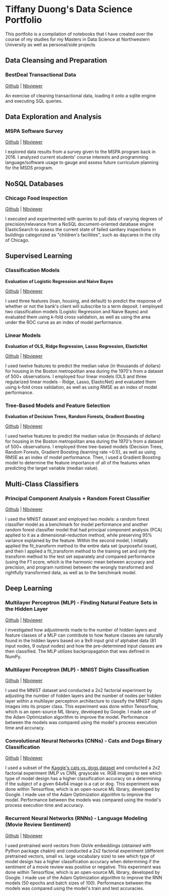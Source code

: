 # Tiffany Duong's Data Science Portfolio
This portfolio is a compilation of notebooks that I have created over the course of my studies for my Masters in Data Science at Northwestern University as well as personal/side projects<br>

## Data Cleansing and Preparation
### BestDeal Transactional Data
[Github](https://github.com/tiffduong/Data_Science_Portfolio/blob/master/MSDS%20-%20Database%20Systems%20%26%20Preparation/Assignment_2_-_Data_Preparation_and_Cleansing.ipynb "Github") | [Nbviewer](https://nbviewer.jupyter.org/github/tiffduong/Data_Science_Portfolio/blob/master/MSDS%20-%20Database%20Systems%20%26%20Preparation/Assignment_2_-_Data_Preparation_and_Cleansing.ipynb "Nbviewer")

An exercise of cleaning transactional data, loading it onto a sqlite engine and executing SQL queries.


## Data Exploration and Analysis
### MSPA Software Survey 
[Github](https://github.com/tiffduong/Data_Science_Portfolio/blob/master/MSDS%20-%20Practical%20Machine%20Learning/Assignment_1_-_MSPA_Software_Survey_Analysis/Assignment_1.ipynb "Github") | [Nbviewer](https://nbviewer.jupyter.org/github/tiffduong/Data_Science_Portfolio/blob/master/MSDS%20-%20Practical%20Machine%20Learning/Assignment_1_-_MSPA_Software_Survey_Analysis/Assignment_1.ipynb "Nbviewer")

I explored data results from a survey given to the MSPA program back in 2016. I analyzed current students' course interests and programming language/software usage to gauge and assess future curriculum planning for the MSDS program.

## NoSQL Databases
### Chicago Food Inspection
[Github](https://github.com/tiffduong/Data_Science_Portfolio/blob/master/MSDS%20-%20Database%20Systems%20%26%20Preparation/Assignment_1_-_Querying_Data_Stored_on_a_NoSQL_Database.ipynb "Github") | [Nbviewer](https://nbviewer.jupyter.org/github/tiffduong/Data_Science_Portfolio/blob/master/MSDS%20-%20Database%20Systems%20%26%20Preparation/Assignment_1_-_Querying_Data_Stored_on_a_NoSQL_Database.ipynb "Nbviewer")

I executed and experimented with queries to pull data of varying degrees of precision/relevance from a NoSQL document-oriented database engine ElasticSearch to assess the current state of failed sanitary inspections in buildings categorized as "children's facilities", such as daycares in the city of Chicago.

## Supervised Learning
### Classification Models
<b> Evaluation of Logistic Regression and Naive Bayes </b> 

[Github](https://github.com/tiffduong/Data_Science_Portfolio/blob/master/MSDS%20-%20Practical%20Machine%20Learning/Assignment_2_-_Evaluating_Classification_Models/Assignment%202%20-%20Evaluating%20Classification%20Models.ipynb "Github") | [Nbviewer](https://nbviewer.jupyter.org/github/tiffduong/Data_Science_Portfolio/blob/master/MSDS%20-%20Practical%20Machine%20Learning/Assignment_2_-_Evaluating_Classification_Models/Assignment%202%20-%20Evaluating%20Classification%20Models.ipynb "Nbviewer")

I used three features (loan, housing, and default) to predict the response of whether or not the bank's client will subscribe to a term deposit. I employed two classification models (Logistic Regression and Naive Bayes) and evaluated them using k-fold cross validation, as well as using the area under the ROC curve as an index of model performance.

### Linear Models
<b> Evaluation of OLS, Ridge Regression, Lasso Regression, ElasticNet</b> 

[Github](https://github.com/tiffduong/Data_Science_Portfolio/blob/master/MSDS%20-%20Practical%20Machine%20Learning/Assignment_3_-_Evaluating_Regression_Models/Assignment%203%20-%20Evaluating%20Regression%20Models.ipynb "Github") | [Nbviewer](https://nbviewer.jupyter.org/github/tiffduong/Data_Science_Portfolio/blob/master/MSDS%20-%20Practical%20Machine%20Learning/Assignment_3_-_Evaluating_Regression_Models/Assignment%203%20-%20Evaluating%20Regression%20Models.ipynb "Nbviewer")

I used twelve features to predict the median value (in thousands of dollars) for housing in the Boston metropolitan area during the 1970's from a dataset of 500+ observations. I employed four linear models (OLS and three regularized linear models - Ridge, Lasso, ElasticNet) and evaluated them using k-fold cross validation, as well as using RMSE as an index of model performance.

### Tree-Based Models and Feature Selection
<b> Evaluation of Decision Trees, Random Forests, Gradient Boosting</b> 

[Github](https://github.com/tiffduong/Data_Science_Portfolio/blob/master/MSDS%20-%20Practical%20Machine%20Learning/Assignment_4_-_Random_Forests_and_Gradient_Boosting/Assignment_4_-_Random_Forests_and_Gradient_Boosting.ipynb "Github") | [Nbviewer](https://nbviewer.jupyter.org/github/tiffduong/Data_Science_Portfolio/blob/master/MSDS%20-%20Practical%20Machine%20Learning/Assignment_4_-_Random_Forests_and_Gradient_Boosting/Assignment_4_-_Random_Forests_and_Gradient_Boosting.ipynb "Nbviewer")

I used twelve features to predict the median value (in thousands of dollars) for housing in the Boston metropolitan area during the 1970's from a dataset of 500+ observations. I employed three tree-based models (Decision Trees, Random Forests, Gradient Boosting (learning rate =0.1)), as well as using RMSE as an index of model performance. Then, I used a Gradient Boosting model to determine the feature importance of all of the features when predicting the target variable (median value).

## Multi-Class Classifiers
### Principal Component Analysis + Random Forest Classifier
[Github](https://github.com/tiffduong/Data_Science_Portfolio/blob/master/MSDS%20-%20Practical%20Machine%20Learning/Assignment_5_-_Principal_Components_Analysis/Assignment_5_-_Principal_Components_Analysis.ipynb "Github") | [Nbviewer](https://nbviewer.jupyter.org/github/tiffduong/Data_Science_Portfolio/blob/master/MSDS%20-%20Practical%20Machine%20Learning/Assignment_5_-_Principal_Components_Analysis/Assignment_5_-_Principal_Components_Analysis.ipynb "Nbviewer")

I used the MNIST dataset and employed two models: a random forest classifier model as a benchmark for model performance and another random forest classifier model that had principal component analysis (PCA) applied to it as a dimensional-reduction method, while preserving 95% variance explained by the feature. Within the second model, I initially applied the fit_transform method to the entire data set (purposeful issue), and then I applied a fit_transform method to the training set and only the transform method to the test set separately and compared performance (using the F1 score, which is the harmonic mean between accuracy and precision, and program runtime) between the wrongly transformed and rightfully transformed data, as well as to the benchmark model.

## Deep Learning
### Multilayer Perceptron (MLP) - Finding Natural Feature Sets in the Hidden Layer
[Github](https://github.com/tiffduong/Data_Science_Portfolio/blob/master/MSDS%20-%20Artificial%20Intelligence%20and%20Deep%20Learning/Assignment_2_-_Finding_Natural_Feature_Sets/Assignment2_Base_Model.ipynb "Github") | [Nbviewer](https://nbviewer.jupyter.org/github/tiffduong/Data_Science_Portfolio/blob/master/MSDS%20-%20Artificial%20Intelligence%20and%20Deep%20Learning/Assignment_2_-_Finding_Natural_Feature_Sets/Assignment2_Base_Model.ipynb "Nbviewer")

I investigated how adjustments made to the number of hidden layers and feature classes of a MLP can contribute to how feature classes are naturally found in the hidden layers based on a 9x9 input grid of alphabet data (81 input nodes, 9 output nodes) and how the pre-determined input classes are then classified. The MLP utilizes backpropagation that was defined in NumPy.

### Multilayer Perceptron (MLP) - MNIST Digits Classification
[Github](https://github.com/tiffduong/Data_Science_Portfolio/blob/master/MSDS%20-%20Practical%20Machine%20Learning/Assignment_6_-_Neural_Networks/Assignment%206%20-%20Neural%20Networks.ipynb "Github") | [Nbviewer](https://nbviewer.jupyter.org/github/tiffduong/Data_Science_Portfolio/blob/master/MSDS%20-%20Practical%20Machine%20Learning/Assignment_6_-_Neural_Networks/Assignment%206%20-%20Neural%20Networks.ipynb "Nbviewer")

I used the MNIST dataset and conducted a 2x2 factorial experiment by adjusting the number of hidden layers and the number of nodes per hidden layer within a multilayer perceptron architecture to classify the MNIST digits images into its proper class. This experiment was done within Tensorflow, which is an open-source ML library, developed by Google. I made use of the Adam Optimization algorithm to improve the model. Performance between the models was compared using the model's process execution time and accuracy.

### Convolutional Neural Networks (CNNs) - Cats and Dogs Binary Classification
[Github](https://github.com/tiffduong/Data_Science_Portfolio/blob/master/MSDS%20-%20Practical%20Machine%20Learning/Assignment_7_-_Convolutional_Neural_Networks/Assignment%207%20-%20Convolutional%20Neural%20Networks.ipynb "Github") | [Nbviewer](https://nbviewer.jupyter.org/github/tiffduong/Data_Science_Portfolio/blob/master/MSDS%20-%20Practical%20Machine%20Learning/Assignment_7_-_Convolutional_Neural_Networks/Assignment%207%20-%20Convolutional%20Neural%20Networks.ipynb "Nbviewer")

I used a subset of the [Kaggle's cats vs. dogs dataset](https://www.kaggle.com/c/dogs-vs-cats "Kaggle's cats vs. dogs dataset") and conducted a 2x2 factorial experiment (MLP vs CNN, grayscale vs. RGB images) to see which type of model design has a higher classification accuracy on a determining if the subject of a given 64x64 image is a cat or dog. This experiment was done within Tensorflow, which is an open-source ML library, developed by Google. I made use of the Adam Optimization algorithm to improve the model. Performance between the models was compared using the model's process execution time and accuracy.

### Recurrent Neural Networks (RNNs) - Language Modeling (Movie Review Sentiment)
[Github](https://github.com/tiffduong/Data_Science_Portfolio/blob/master/MSDS%20-%20Practical%20Machine%20Learning/Assignment_8_-_Language_Modeling_with_RNNs/Assignment%208%20-%20Language%20Modeling%20with%20an%20RNN.ipynb "Github") | [Nbviewer](https://nbviewer.jupyter.org/github/tiffduong/Data_Science_Portfolio/blob/master/MSDS%20-%20Practical%20Machine%20Learning/Assignment_8_-_Language_Modeling_with_RNNs/Assignment%208%20-%20Language%20Modeling%20with%20an%20RNN.ipynb "Nbviewer")

I used pretrained word vectors from GloVe embeddings (obtained with Python package chakin) and conducted a 2x2 factorial experiment (different pretrained vectors, small vs. large vocabulary size) to see which type of model design has a higher classification accuracy when determining if the sentiment of a movie review was positive or negative. This experiment was done within Tensorflow, which is an open-source ML library, developed by Google. I made use of the Adam Optimization algorithm to improve the RNN models (50 epochs and batch sizes of 100). Performance between the models was compared using the model's train and test accuracies.
